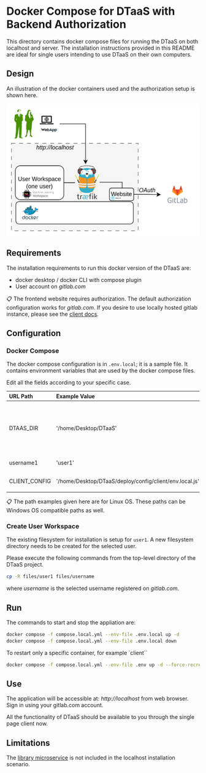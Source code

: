 # Docker Compose for DTaaS with Backend Authorization

This directory contains docker compose files for running the DTaaS on both
localhost and server.
The installation instructions provided in this README are
ideal for single users intending to use
DTaaS on their own computers.

## Design

An illustration of the docker containers used and the authorization
setup is shown here.

![Traefik OAuth](./localhost.png)

## Requirements

The installation requirements to run this docker version of the DTaaS are:

- docker desktop / docker CLI with compose plugin
- User account on _gitlab.com_

:clipboard: The frontend website requires authorization.
The default authorization configuration works for _gitlab.com_.
If you desire to use locally hosted gitlab instance, please see
the [client docs](../docs/admin/client/auth.md).


## Configuration

### Docker Compose

The docker compose configuration is in `.env.local`; it is a sample file.
It contains environment variables
that are used by the docker compose files.

Edit all the fields according to your specific case.

  | URL Path | Example Value | Explanation |
  |:------------|:---------------|:---------------|
  | DTAAS_DIR | '/home/Desktop/DTaaS' | Full path to the DTaaS directory. This is an absolute path with no trailing slash. |
  | username1 | 'user1' | Your gitlab username |
  | CLIENT_CONFIG | '/home/Desktop/DTaaS/deploy/config/client/env.local.js' | Full path to env.js file for client |

:clipboard: The path examples given here are for Linux OS.
These paths can be Windows OS compatible paths as well.

### Create User Workspace

The existing filesystem for installation is setup for `user1`.
A new filesystem directory needs to be created for the selected user.

Please execute the following commands from the top-level directory
of the DTaaS project.

```bash
cp -R files/user1 files/username
```

where _username_ is the selected username registered on _gitlab.com_.

## Run

The commands to start and stop the appliation are:

```bash
docker compose -f compose.local.yml --env-file .env.local up -d
docker compose -f compose.local.yml --env-file .env.local down
```

To restart only a specific container, for example `client``

```bash
docker compose -f compose.local.yml --env-file .env up -d --force-recreate client
```

## Use

The application will be accessible at:
<http>_http://localhost_</http> from web browser.
Sign in using your gitlab.com account.

All the functionality of DTaaS should be available to you
through the single page client now.

## Limitations

The [library microservice](../servers/lib/README.md) is not
included in the localhost installation scenario.
